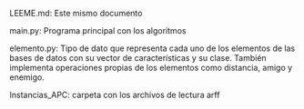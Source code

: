 LEEME.md: Este mismo documento 

main.py: Programa principal con los algoritmos

elemento.py: Tipo de dato que representa cada uno de los elementos de las bases de datos con su vector de características y su clase. También implementa operaciones propias de los elementos como distancia, amigo y enemigo. 

Instancias_APC: carpeta con los archivos de lectura arff 
